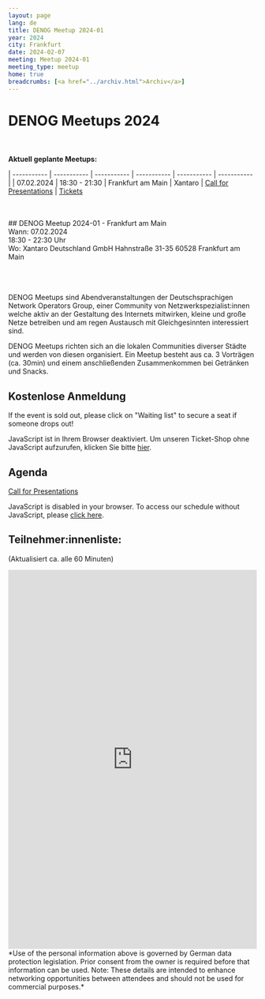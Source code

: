 ```yaml
---
layout: page
lang: de
title: DENOG Meetup 2024-01
year: 2024
city: Frankfurt
date: 2024-02-07
meeting: Meetup 2024-01
meeting_type: meetup
home: true
breadcrumbs: [<a href="../archiv.html">Archiv</a>]
---
```


# DENOG Meetups 2024
<br><br>
<b>Aktuell geplante Meetups:</b>

| ----------- | ----------- | ----------- | ----------- | ----------- | ----------- |
| 07.02.2024 | 18:30 - 21:30 | Frankfurt am Main | Xantaro | [Call for Presentations](https://pretalx.com/denog-meetup-2024-01/cfp) | [Tickets](https://pretix.eu/denog/denogmeetup24-01/) 

<br>
<br>
## DENOG Meetup 2024-01 - Frankfurt am Main<br />
Wann: 07.02.2024<br />
18:30 - 22:30 Uhr<br />
Wo: Xantaro Deutschland GmbH
Hahnstraße 31-35
60528 Frankfurt am Main<br />
<br>
<br>
<br>

DENOG Meetups sind Abendveranstaltungen der Deutschsprachigen Network Operators Group, einer Community von Netzwerkspezialist:innen welche aktiv an der Gestaltung des Internets mitwirken, kleine und große Netze betreiben und am regen Austausch mit Gleichgesinnten interessiert sind.

DENOG Meetups richten sich an die lokalen Communities diverser Städte und werden von diesen organisiert. Ein Meetup besteht aus ca. 3 Vorträgen (ca. 30min) und einem anschließenden Zusammenkommen bei Getränken und Snacks. 

## Kostenlose Anmeldung 

If the event is sold out, please click on "Waiting list" to secure a seat if someone drops out! 

<pretix-widget event="https://pretix.eu/denog/denogmeetup24-01/"></pretix-widget>
<noscript>
   <div class="pretix-widget">
        <div class="pretix-widget-info-message">
            JavaScript ist in Ihrem Browser deaktiviert. Um unseren Ticket-Shop ohne JavaScript aufzurufen, klicken Sie bitte <a target="_blank" rel="noopener" href="https://pretix.eu/denog/denogmeetup24-01/">hier</a>.
        </div>
    </div>
</noscript>

## Agenda

[Call for Presentations](https://pretalx.com/denog-meetup-2024-01/cfp)

<pretalx-schedule event-url="https://pretalx.com/denog-meetup-2024-01/" locale="de" format="grid" style="--pretalx-clr-primary: #3aa57c"></pretalx-schedule>
<noscript>
   <div class="pretalx-widget">
        <div class="pretalx-widget-info-message">
            JavaScript is disabled in your browser. To access our schedule without JavaScript,
            please <a target="_blank" href="https://pretalx.com/denog-meetup-2024-01/schedule/">click here</a>.
        </div>
    </div>
</noscript>

## Teilnehmer:innenliste:
(Aktualisiert ca. alle 60 Minuten)<br>
<iframe src="https://www.denog.de/pretix-attendeelist/denogmeetup24-01/" width="100%" height="768" frameborder="0" scrolling="yes" marginheight="0" marginwidth="0" name="Attendeelist" title="DENOG Meetup 2024-01 Attendees">
</iframe>
<br>
*Use of the personal information above is governed by German data protection legislation. Prior consent from the owner is required before that information can be used. Note: These details are intended to enhance networking opportunities between attendees and should not be used for commercial purposes.*

